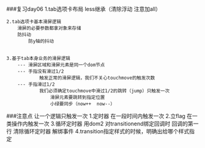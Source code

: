 ###复习day06
	1.tab选项卡布局
		less继承（清除浮动  注意加all）
		
	2.tab选项卡基本滑屏逻辑
		滑屏的必要参数都拿对象来存储
		防抖动
			防y轴的抖动
	
	
	3.基于tab本身业务的滑屏逻辑
		--- 滑屏区域和滑屏元素是同一个dom节点
		--- 手指没有滑过1/2
				触发正常的滑屏逻辑，我们不关心touchmove的触发次数
		--- 手指滑过1/2
				我们必须确定touchmove中滑过1/2的跳转（jump）只触发一次
					滑屏元素要跳转到指定位置
					小绿要同步（now++  now--）
					
###注意点
	让一个逻辑只触发一次
		1.定时器
			在一段时间内触发一次
		2.立flag
			在一类操作内触发一次
		3.循环定时器  用dom2 对transitionend绑定回调时
			回调的第一行
				清除循环定时器
				解绑事件
		4.transition指定样式的时候，明确出给哪个样式指定
			